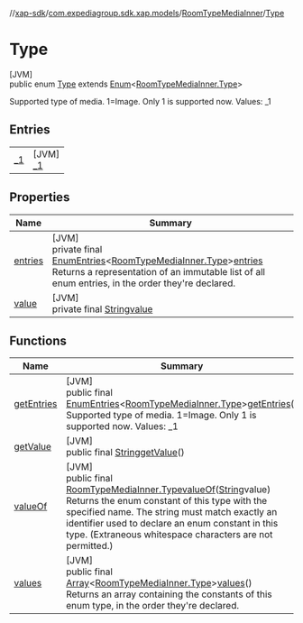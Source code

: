 //[xap-sdk](../../../../index.md)/[com.expediagroup.sdk.xap.models](../../index.md)/[RoomTypeMediaInner](../index.md)/[Type](index.md)

# Type

[JVM]\
public enum [Type](index.md) extends [Enum](https://docs.oracle.com/javase/8/docs/api/java/lang/Enum.html)&lt;[RoomTypeMediaInner.Type](index.md)&gt;

Supported type of media.  1=Image.  Only 1 is supported now. Values: _1

## Entries

| | |
|---|---|
| [_1](_1/index.md) | [JVM]<br>[_1](_1/index.md) |

## Properties

| Name | Summary |
|---|---|
| [entries](index.md#-999792657%2FProperties%2F699445674) | [JVM]<br>private final [EnumEntries](https://kotlinlang.org/api/latest/jvm/stdlib/kotlin.enums/-enum-entries/index.html)&lt;[RoomTypeMediaInner.Type](index.md)&gt;[entries](index.md#-999792657%2FProperties%2F699445674)<br>Returns a representation of an immutable list of all enum entries, in the order they're declared. |
| [value](index.md#102410926%2FProperties%2F699445674) | [JVM]<br>private final [String](https://docs.oracle.com/javase/8/docs/api/java/lang/String.html)[value](index.md#102410926%2FProperties%2F699445674) |

## Functions

| Name | Summary |
|---|---|
| [getEntries](get-entries.md) | [JVM]<br>public final [EnumEntries](https://kotlinlang.org/api/latest/jvm/stdlib/kotlin.enums/-enum-entries/index.html)&lt;[RoomTypeMediaInner.Type](index.md)&gt;[getEntries](get-entries.md)()<br>Supported type of media.  1=Image.  Only 1 is supported now. Values: _1 |
| [getValue](get-value.md) | [JVM]<br>public final [String](https://docs.oracle.com/javase/8/docs/api/java/lang/String.html)[getValue](get-value.md)() |
| [valueOf](value-of.md) | [JVM]<br>public final [RoomTypeMediaInner.Type](index.md)[valueOf](value-of.md)([String](https://docs.oracle.com/javase/8/docs/api/java/lang/String.html)value)<br>Returns the enum constant of this type with the specified name. The string must match exactly an identifier used to declare an enum constant in this type. (Extraneous whitespace characters are not permitted.) |
| [values](values.md) | [JVM]<br>public final [Array](https://kotlinlang.org/api/latest/jvm/stdlib/kotlin/-array/index.html)&lt;[RoomTypeMediaInner.Type](index.md)&gt;[values](values.md)()<br>Returns an array containing the constants of this enum type, in the order they're declared. |

